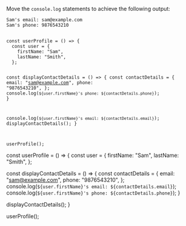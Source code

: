 Move the `console.log` statements to achieve the following output:

```text
Sam's email: sam@example.com
Sam's phone: 9876543210
```

<codeblock type="exercise" language="javascript" testMode="fixedInput">
<code>
const userProfile = () => {
  const user = {
    firstName: "Sam",
    lastName: "Smith",
  };

  const displayContactDetails = () => {
    const contactDetails = {
      email: "sam@example.com",
      phone: "9876543210",
    };
    console.log(`${user.firstName}'s phone: ${contactDetails.phone}`);
  }

  console.log(`${user.firstName}'s email: ${contactDetails.email}`);
  displayContactDetails();
}

userProfile();
</code>

<solution>
const userProfile = () => {
  const user = {
    firstName: "Sam",
    lastName: "Smith",
  };

  const displayContactDetails = () => {
    const contactDetails = {
      email: "sam@example.com",
      phone: "9876543210",
    };
    console.log(`${user.firstName}'s email: ${contactDetails.email}`);
    console.log(`${user.firstName}'s phone: ${contactDetails.phone}`);
  }

  displayContactDetails();
}

userProfile();
</solution>
</codeblock>